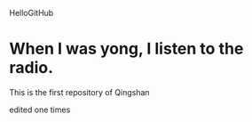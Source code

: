 HelloGitHub

When I was yong, I listen to the radio.
===========

This is the first repository of Qingshan

edited one times
